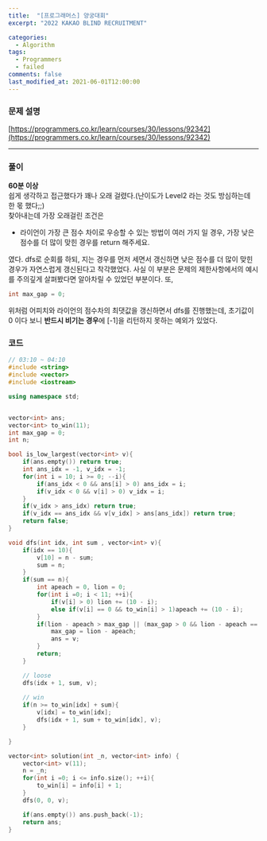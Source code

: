 ```yaml
---
title:  "[프로그래머스] 양궁대회"
excerpt: "2022 KAKAO BLIND RECRUITMENT"

categories:
  - Algorithm
tags:
  - Programmers 
  - failed
comments: false
last_modified_at: 2021-06-01T12:00:00
---
```

### 문제 설명

[https://programmers.co.kr/learn/courses/30/lessons/92342](https://programmers.co.kr/learn/courses/30/lessons/92342)


---
### 풀이
**60분 이상**  
쉽게 생각하고 접근했다가 꽤나 오래 걸렸다.(난이도가 Level2 라는 것도 방심하는데 한 몫 했다;;)  
찾아내는데 가장 오래걸린 조건은

- 라이언이 가장 큰 점수 차이로 우승할 수 있는 방법이 여러 가지 일 경우, 가장 낮은 점수를 더 많이 맞힌 경우를 return 해주세요.  

였다. dfs로 순회를 하되, 지는 경우를 먼저 세면서 갱신하면 낮은 점수를 더 많이 맞힌 경우가 자연스럽게 갱신된다고 착각했었다. 사실 이 부분은 문제의 제한사항에서의 예시를 주의깊게 살펴봤다면 알아차릴 수 있었던 부분이다. 또,
```c++
int max_gap = 0;
```
위처럼 어피치와 라이언의 점수차의 최댓값을 갱신하면서 dfs를 진행했는데, 초기값이 0 이다 보니 **반드시 비기는 경우**에 [-1]을 리턴하지 못하는 예외가 있었다.


### 코드
```c++
// 03:10 ~ 04:10
#include <string>
#include <vector>
#include <iostream>

using namespace std;


vector<int> ans;
vector<int> to_win(11);
int max_gap = 0;
int n;

bool is_low_largest(vector<int> v){
    if(ans.empty()) return true;
    int ans_idx = -1, v_idx = -1;
    for(int i = 10; i >= 0; --i){
        if(ans_idx < 0 && ans[i] > 0) ans_idx = i;
        if(v_idx < 0 && v[i] > 0) v_idx = i;
    }
    if(v_idx > ans_idx) return true;
    if(v_idx == ans_idx && v[v_idx] > ans[ans_idx]) return true;
    return false;
}

void dfs(int idx, int sum , vector<int> v){
    if(idx == 10){
        v[10] = n - sum;
        sum = n;
    }
    if(sum == n){
        int apeach = 0, lion = 0;
        for(int i =0; i < 11; ++i){
            if(v[i] > 0) lion += (10 - i);
            else if(v[i] == 0 && to_win[i] > 1)apeach += (10 - i);
        }
        if(lion - apeach > max_gap || (max_gap > 0 && lion - apeach == max_gap && is_low_largest(v))){
            max_gap = lion - apeach;
            ans = v;
        }
        return;
    }

    // loose
    dfs(idx + 1, sum, v);
    
    // win
    if(n >= to_win[idx] + sum){
        v[idx] = to_win[idx];
        dfs(idx + 1, sum + to_win[idx], v);
    }

}

vector<int> solution(int _n, vector<int> info) {
    vector<int> v(11);
    n = _n;
    for(int i =0; i <= info.size(); ++i){
        to_win[i] = info[i] + 1;
    }
    dfs(0, 0, v);

    if(ans.empty()) ans.push_back(-1);
    return ans;
}
```

